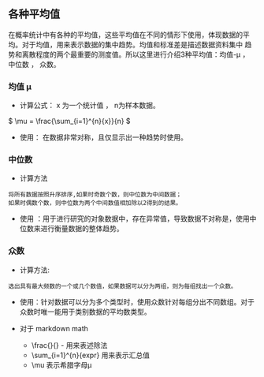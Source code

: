 <h2>各种平均值</h2>

在概率统计中有各种的平均值，这些平均值在不同的情形下使用，体现数据的平均。对于均值，用来表示数据的集中趋势。均值和标准差是描述数据资料集中
趋势和离散程度的两个最重要的测度值。所以这里进行介绍3种平均值：均值-μ ， 中位数 ， 众数。

<h3>均值 μ</h3>

* 计算公式： x 为一个统计值 ， n为样本数据。

$
\mu = \frac{\sum_{i=1}^{n}{x}}{n}
$


* 使用： 在数据非常对称，且仅显示出一种趋势时使用。

<h3>中位数</h3>

* 计算方法
```
将所有数据按照升序排序,如果时奇数个数，则中位数为中间数据；
如果时偶数个数，则中位数为两个中间数值相加除以2得到的结果。
```

* 使用 ：用于进行研究的对象数据中，存在异常值，导致数据不对称是，使用中位数来进行衡量数据的整体趋势。

<h3>众数</h3>

* 计算方法:

```
选出具有最大频数的一个或几个数值，如果数据可以分为两组，则为每组找出一个众数。
```

* 使用：针对数据可以分为多个类型时，使用众数针对每组分出不同数组。对于众数时唯一能用于类别数据的平均数类型。


* 对于 markdown math 
  * \frac{}{}  -            用来表述除法
  * \sum_{i=1}^{n}{expr}    用来表示汇总值
  * \mu                     表示希腊字母μ



